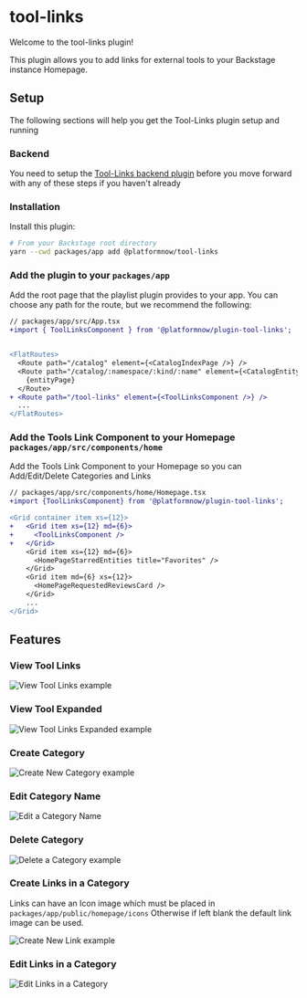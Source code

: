 # tool-links

Welcome to the tool-links plugin!

This plugin allows you to add links for external tools to your Backstage instance Homepage.

## Setup

The following sections will help you get the Tool-Links plugin setup and running

### Backend

You need to setup the [Tool-Links backend plugin](https://github.com/platformnow/landscape/tree/master/plugins/tool-links-backend) before you move forward with any of these steps if you haven't already

### Installation

Install this plugin:

```bash
# From your Backstage root directory
yarn --cwd packages/app add @platformnow/tool-links
```

### Add the plugin to your `packages/app`

Add the root page that the playlist plugin provides to your app. You can
choose any path for the route, but we recommend the following:

```diff
// packages/app/src/App.tsx
+import { ToolLinksComponent } from '@platformnow/plugin-tool-links';


<FlatRoutes>
  <Route path="/catalog" element={<CatalogIndexPage />} />
  <Route path="/catalog/:namespace/:kind/:name" element={<CatalogEntityPage />}>
    {entityPage}
  </Route>
+ <Route path="/tool-links" element={<ToolLinksComponent />} />
  ...
</FlatRoutes>
```

### Add the Tools Link Component to your Homepage `packages/app/src/components/home`

Add the Tools Link Component to your Homepage so you can Add/Edit/Delete Categories and Links

```diff
// packages/app/src/components/home/Homepage.tsx
+import {ToolLinksComponent} from '@platformnow/plugin-tool-links';

<Grid container item xs={12}>
+   <Grid item xs={12} md={6}>
+     <ToolLinksComponent />
+   </Grid>
    <Grid item xs={12} md={6}>
      <HomePageStarredEntities title="Favorites" />
    </Grid>
    <Grid item md={6} xs={12}>
      <HomePageRequestedReviewsCard />
    </Grid>
    ...
</Grid>
```

## Features

### View Tool Links

![View Tool Links example](./docs/tool-links-closed.png)

### View Tool Expanded

![View Tool Links Expanded example](./docs/tool-links-expanded.png)

### Create Category

![Create New Category example](./docs/create-category.png)

### Edit Category Name

![Edit a Category Name](./docs/edit-category.png)

### Delete Category

![Delete a Category example](./docs/delete-category.png)

### Create Links in a Category

Links can have an Icon image which must be placed in `packages/app/public/homepage/icons`
Otherwise if left blank the default link image can be used.

![Create New Link example](./docs/create-link.png)

### Edit Links in a Category

![Edit Links in a Category](./docs/edit-link.png)
